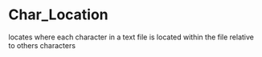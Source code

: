 # Char_Location
locates where each character in a text file is located within the file relative to others characters 
